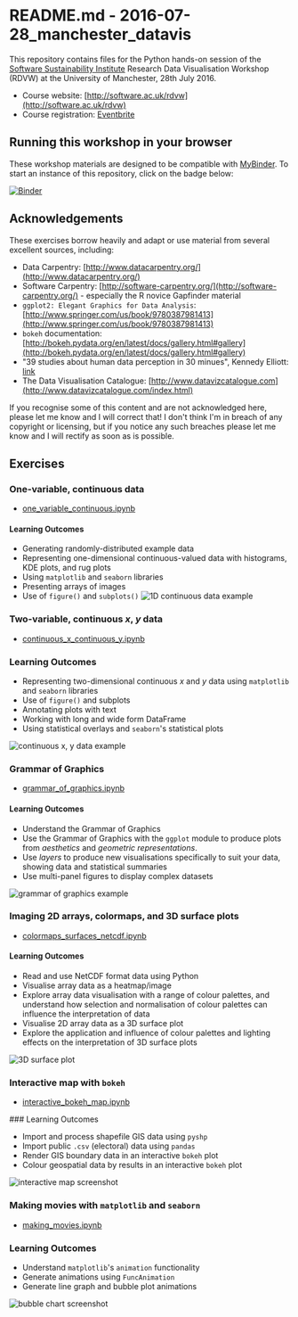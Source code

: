 # README.md - 2016-07-28_manchester_datavis

This repository contains files for the Python hands-on session of the [Software Sustainability Institute](http://software.ac.uk/) Research Data Visualisation Workshop (RDVW) at the University of Manchester, 28th July 2016.

* Course website: [http://software.ac.uk/rdvw](http://software.ac.uk/rdvw)
* Course registration: [Eventbrite](http://www.eventbrite.com/e/research-data-visualisation-workshop-rdvw-tickets-25927808774?aff=SSILandingPage)

## Running this workshop in your browser

These workshop materials are designed to be compatible with [MyBinder](mybinder.org). To start an instance of this repository, click on the badge below:

[![Binder](http://mybinder.org/badge.svg)](http://mybinder.org/repo/widdowquinn/Teaching-Data-Visualisation)

## Acknowledgements

These exercises borrow heavily and adapt or use material from several excellent sources, including:

* Data Carpentry: [http://www.datacarpentry.org/](http://www.datacarpentry.org/)
* Software Carpentry: [http://software-carpentry.org/](http://software-carpentry.org/) - especially the R novice Gapfinder material
* `ggplot2: Elegant Graphics for Data Analysis`: [http://www.springer.com/us/book/9780387981413](http://www.springer.com/us/book/9780387981413)
* `bokeh` documentation: [http://bokeh.pydata.org/en/latest/docs/gallery.html#gallery](http://bokeh.pydata.org/en/latest/docs/gallery.html#gallery)
* "39 studies about human data perception in 30 minues", Kennedy Elliott: [link](https://medium.com/@kennelliott/39-studies-about-human-perception-in-30-minutes-4728f9e31a73#.wgrldy54e)
* The Data Visualisation Catalogue: [http://www.datavizcatalogue.com](http://www.datavizcatalogue.com/index.html)


If you recognise some of this content and are not acknowledged here, please let me know and I will correct that! I don't think I'm in breach of any copyright or licensing, but if you notice any such breaches please let me know and I will rectify as soon as is possible.

## Exercises

### One-variable, continuous data

* [one_variable_continuous.ipynb](exercises/one_variable_continuous/one_variable_continuous.ipynb)

#### Learning Outcomes

* Generating randomly-distributed example data
* Representing one-dimensional continuous-valued data with histograms, KDE plots, and rug plots
* Using `matplotlib` and `seaborn` libraries
* Presenting arrays of images
* Use of `figure()` and `subplots()`
![1D continuous data example](exercises/one_variable_continuous/images/intro_image.png)

### Two-variable, continuous *x*, *y* data

* [continuous_x_continuous_y.ipynb](exercises/two_variables/continuous_x_continuous_y.ipynb)

### Learning Outcomes

* Representing two-dimensional continuous *x* and *y* data using `matplotlib` and `seaborn` libraries
* Use of `figure()` and subplots
* Annotating plots with text
* Working with long and wide form DataFrame
* Using statistical overlays and `seaborn`'s statistical plots

![continuous x, y data example](exercises/two_variables/images/intro_image_continuous_xy.png)

### Grammar of Graphics

* [grammar_of_graphics.ipynb](exercises/grammar_of_graphics/grammar_of_graphics.ipynb)

#### Learning Outcomes

* Understand the Grammar of Graphics
* Use the Grammar of Graphics with the `ggplot` module to produce plots from *aesthetics* and *geometric representations*.
* Use *layers* to produce new visualisations specifically to suit your data, showing data and statistical summaries
* Use multi-panel figures to display complex datasets

![grammar of graphics example](exercises/grammar_of_graphics/images/gog.png)

### Imaging 2D arrays, colormaps, and 3D surface plots

* [colormaps_surfaces_netcdf.ipynb](exercises/colormaps_surfaces_netcdf/colormaps_surfaces_netcdf.ipynb)

#### Learning Outcomes

* Read and use NetCDF format data using Python
* Visualise array data as a heatmap/image
* Explore array data visualisation with a range of colour palettes, and understand how selection and normalisation of colour palettes can influence the interpretation of data
* Visualise 2D array data as a 3D surface plot
* Explore the application and influence of colour palettes and lighting effects on the interpretation of 3D surface plots

![3D surface plot](exercises/colormaps_surfaces_netcdf/images/intro_image.png)

### Interactive map with `bokeh`

* [interactive_bokeh_map.ipynb](exercises/interactive_bokeh_map/interactive_bokeh_map.ipynb)

### Learning Outcomes

* Import and process shapefile GIS data using `pyshp`
* Import public `.csv` (electoral) data using `pandas`
* Render GIS boundary data in an interactive `bokeh` plot
* Colour geospatial data by results in an interactive `bokeh` plot

![interactive map screenshot](exercises/interactive_bokeh_map/images/eu_ref_manchester.png)

### Making movies with `matplotlib` and `seaborn`

* [making_movies.ipynb](exercises/making_movies/making_movies.ipynb)

### Learning Outcomes

* Understand `matplotlib`'s `animation` functionality
* Generate animations using `FuncAnimation`
* Generate line graph and bubble plot animations

![bubble chart screenshot](exercises/making_movies/images/intro_image.png)